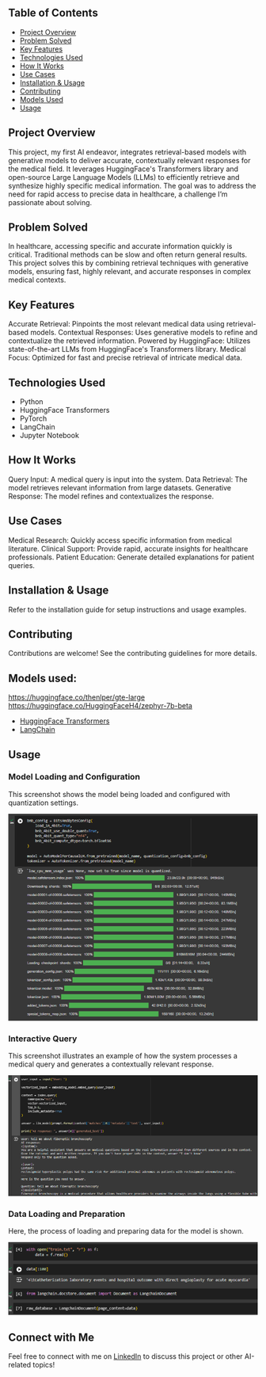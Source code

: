 ## Table of Contents
- [Project Overview](#project-overview)
- [Problem Solved](#problem-solved)
- [Key Features](#key-features)
- [Technologies Used](technologies-used)
- [How It Works](#how-it-works)
- [Use Cases](#use-cases)
- [Installation & Usage](#installation--usage)
- [Contributing](#contributing)
- [Models Used](#models-used)
- [Usage](#usage)

## Project Overview
This project, my first AI endeavor, integrates retrieval-based models with generative models to deliver accurate, contextually relevant responses for the medical field. It leverages HuggingFace's Transformers library and open-source Large Language Models (LLMs) to efficiently retrieve and synthesize highly specific medical information. The goal was to address the need for rapid access to precise data in healthcare, a challenge I’m passionate about solving.

## Problem Solved
In healthcare, accessing specific and accurate information quickly is critical. Traditional methods can be slow and often return general results. This project solves this by combining retrieval techniques with generative models, ensuring fast, highly relevant, and accurate responses in complex medical contexts.

## Key Features
Accurate Retrieval: Pinpoints the most relevant medical data using retrieval-based models.
Contextual Responses: Uses generative models to refine and contextualize the retrieved information.
Powered by HuggingFace: Utilizes state-of-the-art LLMs from HuggingFace's Transformers library.
Medical Focus: Optimized for fast and precise retrieval of intricate medical data.

## Technologies Used
- Python
- HuggingFace Transformers
- PyTorch
- LangChain
- Jupyter Notebook

## How It Works
Query Input: A medical query is input into the system.
Data Retrieval: The model retrieves relevant information from large datasets.
Generative Response: The model refines and contextualizes the response.

## Use Cases
Medical Research: Quickly access specific information from medical literature.
Clinical Support: Provide rapid, accurate insights for healthcare professionals.
Patient Education: Generate detailed explanations for patient queries.

## Installation & Usage
Refer to the installation guide for setup instructions and usage examples.

## Contributing
Contributions are welcome! See the contributing guidelines for more details.

## Models used: 
https://huggingface.co/thenlper/gte-large
https://huggingface.co/HuggingFaceH4/zephyr-7b-beta

- [HuggingFace Transformers](https://huggingface.co/transformers/)
- [LangChain](https://www.langchain.com/)


## Usage

### Model Loading and Configuration
This screenshot shows the model being loaded and configured with quantization settings.

![Model Loading and Configuration](images/Screenshot%202024-08-17%20121657.png)

### Interactive Query
This screenshot illustrates an example of how the system processes a medical query and generates a contextually relevant response.

![Interactive Query](images/Screenshot%202024-08-17%20121725.png)

### Data Loading and Preparation
Here, the process of loading and preparing data for the model is shown.

![Data Loading and Preparation](images/Screenshot%202024-08-17%20121845.png)

## Connect with Me

Feel free to connect with me on [LinkedIn](https://www.linkedin.com/in/yourusername) to discuss this project or other AI-related topics!

